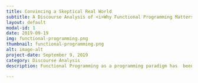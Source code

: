 ```yaml
---
title: Convincing a Skeptical Real World
subtitle: A Discourse Analysis of <i>Why Functional Programming Matters</i>
layout: default
modal-id: 1
date: 2019-09-19
img: functional-programming.png
thumbnail: functional-programming.png
alt: image-alt
project-date: September 9, 2019
category: Discourse Analysis
description: Functional Programming as a programming paradigm has  been ridiculed for its "simplistic" and "academic" nature. In 1989, John Hughes published <i>Why Functional Programming Matters</i>, detailing the features of Functional Programming that allowed authors to write cleaner and shorter code. In this paper, I analyze what made Hughes' writing as compelling as it was. It can be found <a href="../assets/Why-FP-Matters.pdf">here</a>

---
```

